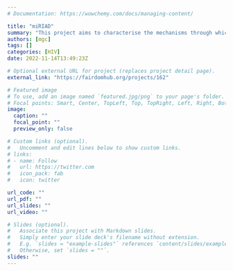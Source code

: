 ```yaml
---
# Documentation: https://wowchemy.com/docs/managing-content/

title: "miRIAD"
summary: "This project aims to characterise the mechanisms through which microRNAs and small non-coding RNAs act to regulate cellular processes focusing on Naïve CD4 T cell activation and viral replication - namely HIV - and to explore their potential use as a therapeutic co-adjuvant agents or targets."
authors: [mgc]
tags: []
categories: [HIV]
date: 2022-11-14T13:49:23Z

# Optional external URL for project (replaces project detail page).
external_link: "https://fairdomhub.org/projects/162"

# Featured image
# To use, add an image named `featured.jpg/png` to your page's folder.
# Focal points: Smart, Center, TopLeft, Top, TopRight, Left, Right, BottomLeft, Bottom, BottomRight.
image:
  caption: ""
  focal_point: ""
  preview_only: false

# Custom links (optional).
#   Uncomment and edit lines below to show custom links.
# links:
# - name: Follow
#   url: https://twitter.com
#   icon_pack: fab
#   icon: twitter

url_code: ""
url_pdf: ""
url_slides: ""
url_video: ""

# Slides (optional).
#   Associate this project with Markdown slides.
#   Simply enter your slide deck's filename without extension.
#   E.g. `slides = "example-slides"` references `content/slides/example-slides.md`.
#   Otherwise, set `slides = ""`.
slides: ""
---
```

